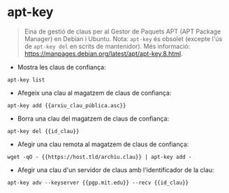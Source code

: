 # apt-key

> Eina de gestió de claus per al Gestor de Paquets APT (APT Package Manager) en Debian i Ubuntu.
> Nota: `apt-key` és obsolet (excepte l'ús de `apt-key del` en scrits de mantenidor).
> Més informació: <https://manpages.debian.org/latest/apt/apt-key.8.html>.

- Mostra les claus de confiança:

`apt-key list`

- Afegeix una clau al magatzem de claus de confiança:

`apt-key add {{arxiu_clau_pública.asc}}`

- Borra una clau del magatzem de claus de confiança:

`apt-key del {{id_clau}}`

- Afegir una clau remota al magatzem de claus de confiança:

`wget -qO - {{https://host.tld/archiu.clau}} | apt-key add -`

- Afegir una clau d'un servidor de claus amb l'identificador de la clau:

`apt-key adv --keyserver {{pgp.mit.edu}} --recv {{id_clau}}`
